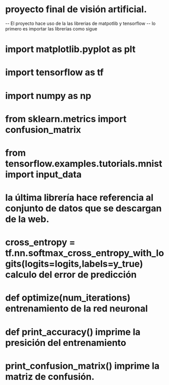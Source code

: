 # proyecto final de visión artificial.
-- El proyecto hace uso de la las librerias de matpotlib y tensorflow
-- lo primero es importar las librerías como sigue
# import matplotlib.pyplot as plt
# import tensorflow as tf
# import numpy as np
# from sklearn.metrics import confusion_matrix
# from tensorflow.examples.tutorials.mnist import input_data
# la última librería hace referencia al conjunto de datos que se descargan de la web.
# cross_entropy = tf.nn.softmax_cross_entropy_with_logits(logits=logits,labels=y_true) calculo del error de predicción
# def optimize(num_iterations) entrenamiento de la red neuronal
# def print_accuracy() imprime la presición del entrenamiento
# print_confusion_matrix() imprime la matriz de confusión.

